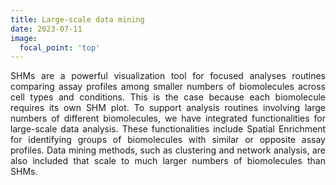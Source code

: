 ```yaml
---
title: Large-scale data mining
date: 2023-07-11
image:
  focal_point: 'top'
---
```

<p align="justify">
SHMs are a powerful visualization tool for focused analyses routines comparing assay profiles among smaller numbers of biomolecules across cell types and conditions. This is the case because each biomolecule requires its own SHM plot. To support analysis routines involving large numbers of different biomolecules, we have integrated functionalities for large-scale data analysis. These functionalities include Spatial Enrichment for identifying groups of biomolecules with similar or opposite assay profiles. Data mining methods, such as clustering and network analysis, are also included that scale to much larger numbers of biomolecules than SHMs.  
</p>
